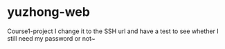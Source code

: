 # yuzhong-web
Course1-project
I change it to the SSH url and have a test to see whether I still need my password or not~